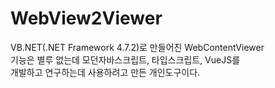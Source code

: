 # WebView2Viewer

VB.NET(.NET Framework 4.7.2)로 만들어진 WebContentViewer  
기능은 별루 없는데 모던자바스크립트, 타입스크립트, VueJS를  
개발하고 연구하는데 사용하려고 만든 개인도구이다.  
